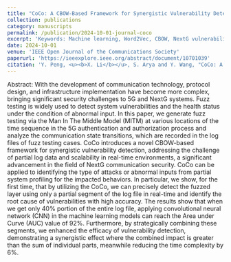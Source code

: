 ```yaml
---
title: "CoCo: A CBOW-Based Framework for Synergistic Vulnerability Detection in Partial and Discontinuous Logs for NextG Communications"
collection: publications
category: manuscripts
permalink: /publication/2024-10-01-journal-coco
excerpt: 'Keywords: Machine learning, Word2Vec, CBOW, NextG vulnerability detection, fuzz testing'
date: 2024-10-01
venue: 'IEEE Open Journal of the Communications Society'
paperurl: 'https://ieeexplore.ieee.org/abstract/document/10701039'
citation: 'Y. Peng, <u><b>X. Li</b></u>, S. Arya and Y. Wang, "CoCo: A CBOW-Based Framework for Synergistic Vulnerability Detection in Partial and Discontinuous Logs for NextG Communications," in IEEE Open Journal of the Communications Society, vol. 5, pp. 6381-6403, 2024, doi: 10.1109/OJCOMS.2024.3471709.'
---
```


Abstract: With the development of communication technology, protocol design, and infrastructure implementation have become more complex, bringing significant security challenges to 5G and NextG systems. Fuzz testing is widely used to detect system vulnerabilities and the health status under the condition of abnormal input. In this paper, we generate fuzz testing via the Man In The Middle Model (MITM) at various locations of the time sequence in the 5G authentication and authorization process and analyze the communication state transitions, which are recorded in the log files of fuzz testing cases. CoCo introduces a novel CBOW-based framework for synergistic vulnerability detection, addressing the challenge of partial log data and scalability in real-time environments, a significant advancement in the field of NextG communication security. CoCo can be applied to identifying the type of attacks or abnormal inputs from partial system profiling for the impacted behaviors. In particular, we show, for the first time, that by utilizing the CoCo, we can precisely detect the fuzzed layer using only a partial segment of the log file in real-time and identify the root cause of vulnerabilities with high accuracy. The results show that when we get only 40% portion of the entire log file, applying convolutional neural network (CNN) in the machine learning models can reach the Area under Curve (AUC) value of 92%. Furthermore, by strategically combining these segments, we enhanced the efficacy of vulnerability detection, demonstrating a synergistic effect where the combined impact is greater than the sum of individual parts, meanwhile reducing the time complexity by 6%.

